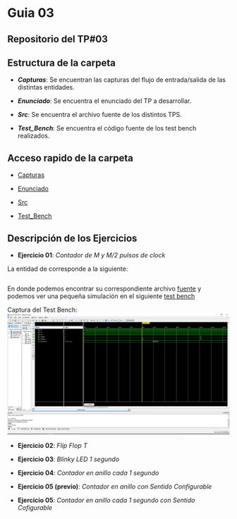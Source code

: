 # Guia 03

## Repositorio del TP#03

## Estructura de la carpeta

* ***Capturas***: Se encuentran las capturas del flujo de entrada/salida de las distintas entidades.

* ***Enunciado***: Se encuentra el enunciado del TP a desarrollar.

* ***Src***: Se encuentra el archivo fuente de los distintos TPS.

* ***Test_Bench***: Se encuentra el código fuente de los test bench realizados.

## Acceso rapido de la carpeta

* [Capturas](/guia03/capturas/)

* [Enunciado](/guia03/enunciado/guiaDeClase03.pdf)

* [Src](/guia03/src/)

* [Test_Bench](/guia03/test_bench/)

## Descripción de los Ejercicios

* **Ejercicio 01**: *Contador de M y M/2 pulsos de clock*

La entidad de corresponde a la siguiente: 

```vhdl
```

En donde podemos encontrar su correspondiente archivo [fuente](/guia03/src/guiaDeClase03_01.vhd) y podemos ver una pequeña simulación en el siguiente [test bench](/guia02/test_bench/guiaDeClase03_01_tb.vhd)

Captura del Test Bench:
![alt text](https://github.com/nicoriostaurasi/TD1_UTN_FRBA/blob/master/guia03/capturas/screenGuiaDeClase03_01.PNG?raw=true "Logo Title Text 1")

* **Ejercicio 02**: *Flip Flop T*

* **Ejercicio 03**: *Blinky LED 1 segundo*

* **Ejercicio 04**: *Contador en anillo cada 1 segundo*

* **Ejercicio 05 (previo)**: *Contador en anillo con Sentido Configurable*

* **Ejercicio 05**: *Contador en anillo cada 1 segundo con Sentido Cofigurable*


